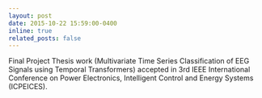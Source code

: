 ```yaml
---
layout: post
date: 2015-10-22 15:59:00-0400
inline: true
related_posts: false
---
```


Final Project Thesis work (Multivariate Time Series Classification of EEG Signals using Temporal Transformers) accepted in 3rd IEEE International Conference on Power Electronics, Intelligent Control and Energy Systems (ICPEICES).